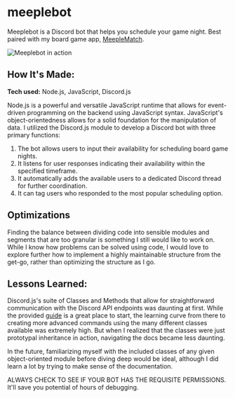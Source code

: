 # meeplebot
Meeplebot is a Discord bot that helps you schedule your game night. Best paired with my board game app, [MeepleMatch](https://github.com/moses-codes/meeplematch).

![Meeplebot in action](https://i.ibb.co/5FSbxTM/Screenshot-179.png)

## How It's Made:

**Tech used:** Node.js, JavaScript, Discord.js

Node.js is a powerful and versatile JavaScript runtime that allows for event-driven programming on the backend using JavaScript syntax. JavaScript's object-orientedness allows for a solid foundation for the manipulation of data. 
I utilized the Discord.js module to develop a Discord bot with three primary functions:

1. The bot allows users to input their availability for scheduling board game nights.
2. It listens for user responses indicating their availability within the specified timeframe.
3. It automatically adds the available users to a dedicated Discord thread for further coordination.
4. It can tag users who responded to the most popular scheduling option.

## Optimizations

Finding the balance between dividing code into sensible modules and segments that are too granular is something I still would like to work on. While I know how problems can be solved using code, I would love to explore further how to implement a highly maintainable structure from the get-go, rather than optimizing the structure as I go. 

## Lessons Learned:

Discord.js's suite of Classes and Methods that allow for straightforward communication with the Discord API endpoints was daunting at first. While the provided [guide](https://discordjs.guide/) is a great place to start, the learning curve from there to creating more advanced commands using the many different classes available was extremely high. But when I realized that the classes were just prototypal inheritance in action, navigating the docs became less daunting. 

In the future, familiarizing myself with the included classes of any given object-oriented module before diving deep would be ideal, although I did learn a lot by trying to make sense of the documentation. 

ALWAYS CHECK TO SEE IF YOUR BOT HAS THE REQUISITE PERMISSIONS. It'll save you potential of hours of debugging. 
